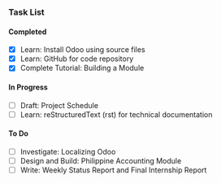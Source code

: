 ### Task List

#### Completed
- [X] Learn: Install Odoo using source files
- [X] Learn: GitHub for code repository
- [X] Complete Tutorial: Building a Module

#### In Progress
- [ ] Draft: Project Schedule
- [ ] Learn: reStructuredText (rst) for technical documentation

#### To Do
- [ ] Investigate: Localizing Odoo
- [ ] Design and Build: Philippine Accounting Module
- [ ] Write: Weekly Status Report and Final Internship Report
